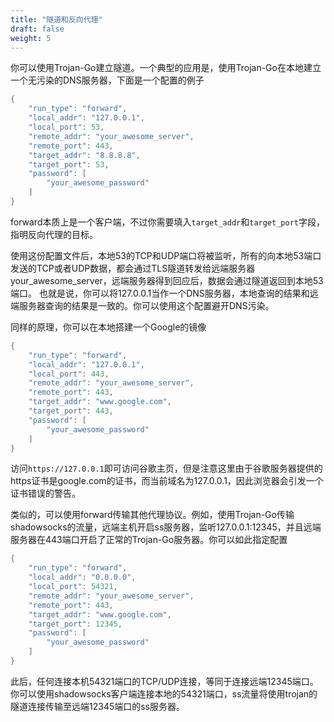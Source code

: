 ```yaml
---
title: "隧道和反向代理"
draft: false
weight: 5
---
```


你可以使用Trojan-Go建立隧道。一个典型的应用是，使用Trojan-Go在本地建立一个无污染的DNS服务器，下面是一个配置的例子

```go
{
    "run_type": "forward",
    "local_addr": "127.0.0.1",
    "local_port": 53,
    "remote_addr": "your_awesome_server",
    "remote_port": 443,
    "target_addr": "8.8.8.8",
    "target_port": 53,
    "password": [
        "your_awesome_password"
    ]
}
```

forward本质上是一个客户端，不过你需要填入```target_addr```和```target_port```字段，指明反向代理的目标。

使用这份配置文件后，本地53的TCP和UDP端口将被监听，所有的向本地53端口发送的TCP或者UDP数据，都会通过TLS隧道转发给远端服务器your_awesome_server，远端服务器得到回应后，数据会通过隧道返回到本地53端口。 也就是说，你可以将127.0.0.1当作一个DNS服务器，本地查询的结果和远端服务器查询的结果是一致的。你可以使用这个配置避开DNS污染。

同样的原理，你可以在本地搭建一个Google的镜像

```go
{
    "run_type": "forward",
    "local_addr": "127.0.0.1",
    "local_port": 443,
    "remote_addr": "your_awesome_server",
    "remote_port": 443,
    "target_addr": "www.google.com",
    "target_port": 443,
    "password": [
        "your_awesome_password"
    ]
}
```

访问```https://127.0.0.1```即可访问谷歌主页，但是注意这里由于谷歌服务器提供的https证书是google.com的证书，而当前域名为127.0.0.1，因此浏览器会引发一个证书错误的警告。

类似的，可以使用forward传输其他代理协议。例如，使用Trojan-Go传输shadowsocks的流量，远端主机开启ss服务器，监听127.0.0.1:12345，并且远端服务器在443端口开启了正常的Trojan-Go服务器。你可以如此指定配置

```go
{
    "run_type": "forward",
    "local_addr": "0.0.0.0",
    "local_port": 54321,
    "remote_addr": "your_awesome_server",
    "remote_port": 443,
    "target_addr": "www.google.com",
    "target_port": 12345,
    "password": [
        "your_awesome_password"
    ]
}
```

此后，任何连接本机54321端口的TCP/UDP连接，等同于连接远端12345端口。你可以使用shadowsocks客户端连接本地的54321端口，ss流量将使用trojan的隧道连接传输至远端12345端口的ss服务器。
